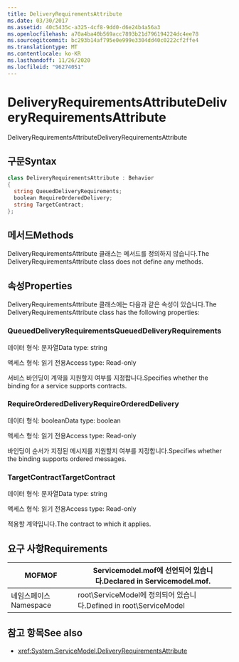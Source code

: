 ```yaml
---
title: DeliveryRequirementsAttribute
ms.date: 03/30/2017
ms.assetid: 40c5435c-a325-4cf8-9dd0-d6e24b4a56a3
ms.openlocfilehash: a70a4ba40b569acc7893b21d796194224dc4ee78
ms.sourcegitcommit: bc293b14af795e0e999e3304dd40c0222cf2ffe4
ms.translationtype: MT
ms.contentlocale: ko-KR
ms.lasthandoff: 11/26/2020
ms.locfileid: "96274051"
---
```

# <a name="deliveryrequirementsattribute"></a><span data-ttu-id="f48ff-102">DeliveryRequirementsAttribute</span><span class="sxs-lookup"><span data-stu-id="f48ff-102">DeliveryRequirementsAttribute</span></span>

<span data-ttu-id="f48ff-103">DeliveryRequirementsAttribute</span><span class="sxs-lookup"><span data-stu-id="f48ff-103">DeliveryRequirementsAttribute</span></span>  
  
## <a name="syntax"></a><span data-ttu-id="f48ff-104">구문</span><span class="sxs-lookup"><span data-stu-id="f48ff-104">Syntax</span></span>  
  
```csharp
class DeliveryRequirementsAttribute : Behavior  
{  
  string QueuedDeliveryRequirements;  
  boolean RequireOrderedDelivery;  
  string TargetContract;  
};  
```  
  
## <a name="methods"></a><span data-ttu-id="f48ff-105">메서드</span><span class="sxs-lookup"><span data-stu-id="f48ff-105">Methods</span></span>  

 <span data-ttu-id="f48ff-106">DeliveryRequirementsAttribute 클래스는 메서드를 정의하지 않습니다.</span><span class="sxs-lookup"><span data-stu-id="f48ff-106">The DeliveryRequirementsAttribute class does not define any methods.</span></span>  
  
## <a name="properties"></a><span data-ttu-id="f48ff-107">속성</span><span class="sxs-lookup"><span data-stu-id="f48ff-107">Properties</span></span>  

 <span data-ttu-id="f48ff-108">DeliveryRequirementsAttribute 클래스에는 다음과 같은 속성이 있습니다.</span><span class="sxs-lookup"><span data-stu-id="f48ff-108">The DeliveryRequirementsAttribute class has the following properties:</span></span>  
  
### <a name="queueddeliveryrequirements"></a><span data-ttu-id="f48ff-109">QueuedDeliveryRequirements</span><span class="sxs-lookup"><span data-stu-id="f48ff-109">QueuedDeliveryRequirements</span></span>  

 <span data-ttu-id="f48ff-110">데이터 형식: 문자열</span><span class="sxs-lookup"><span data-stu-id="f48ff-110">Data type: string</span></span>  
  
 <span data-ttu-id="f48ff-111">액세스 형식: 읽기 전용</span><span class="sxs-lookup"><span data-stu-id="f48ff-111">Access type: Read-only</span></span>  
  
 <span data-ttu-id="f48ff-112">서비스 바인딩이 계약을 지원할지 여부를 지정합니다.</span><span class="sxs-lookup"><span data-stu-id="f48ff-112">Specifies whether the binding for a service supports contracts.</span></span>  
  
### <a name="requireordereddelivery"></a><span data-ttu-id="f48ff-113">RequireOrderedDelivery</span><span class="sxs-lookup"><span data-stu-id="f48ff-113">RequireOrderedDelivery</span></span>  

 <span data-ttu-id="f48ff-114">데이터 형식: boolean</span><span class="sxs-lookup"><span data-stu-id="f48ff-114">Data type: boolean</span></span>  
  
 <span data-ttu-id="f48ff-115">액세스 형식: 읽기 전용</span><span class="sxs-lookup"><span data-stu-id="f48ff-115">Access type: Read-only</span></span>  
  
 <span data-ttu-id="f48ff-116">바인딩이 순서가 지정된 메시지를 지원할지 여부를 지정합니다.</span><span class="sxs-lookup"><span data-stu-id="f48ff-116">Specifies whether the binding supports ordered messages.</span></span>  
  
### <a name="targetcontract"></a><span data-ttu-id="f48ff-117">TargetContract</span><span class="sxs-lookup"><span data-stu-id="f48ff-117">TargetContract</span></span>  

 <span data-ttu-id="f48ff-118">데이터 형식: 문자열</span><span class="sxs-lookup"><span data-stu-id="f48ff-118">Data type: string</span></span>  
  
 <span data-ttu-id="f48ff-119">액세스 형식: 읽기 전용</span><span class="sxs-lookup"><span data-stu-id="f48ff-119">Access type: Read-only</span></span>  
  
 <span data-ttu-id="f48ff-120">적용할 계약입니다.</span><span class="sxs-lookup"><span data-stu-id="f48ff-120">The contract to which it applies.</span></span>  
  
## <a name="requirements"></a><span data-ttu-id="f48ff-121">요구 사항</span><span class="sxs-lookup"><span data-stu-id="f48ff-121">Requirements</span></span>  
  
|<span data-ttu-id="f48ff-122">MOF</span><span class="sxs-lookup"><span data-stu-id="f48ff-122">MOF</span></span>|<span data-ttu-id="f48ff-123">Servicemodel.mof에 선언되어 있습니다.</span><span class="sxs-lookup"><span data-stu-id="f48ff-123">Declared in Servicemodel.mof.</span></span>|  
|---------|-----------------------------------|  
|<span data-ttu-id="f48ff-124">네임스페이스</span><span class="sxs-lookup"><span data-stu-id="f48ff-124">Namespace</span></span>|<span data-ttu-id="f48ff-125">root\ServiceModel에 정의되어 있습니다.</span><span class="sxs-lookup"><span data-stu-id="f48ff-125">Defined in root\ServiceModel</span></span>|  
  
## <a name="see-also"></a><span data-ttu-id="f48ff-126">참고 항목</span><span class="sxs-lookup"><span data-stu-id="f48ff-126">See also</span></span>

- <xref:System.ServiceModel.DeliveryRequirementsAttribute>
